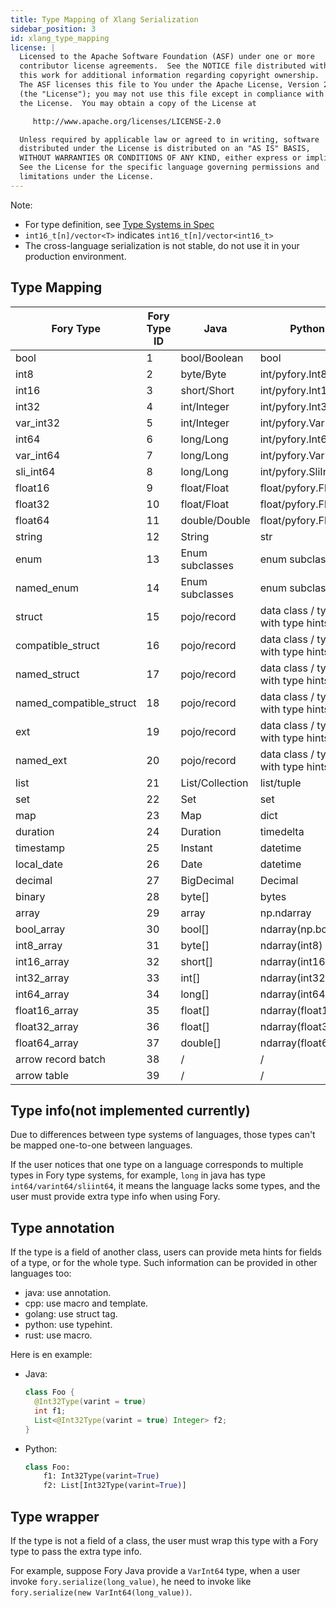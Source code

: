 ```yaml
---
title: Type Mapping of Xlang Serialization
sidebar_position: 3
id: xlang_type_mapping
license: |
  Licensed to the Apache Software Foundation (ASF) under one or more
  contributor license agreements.  See the NOTICE file distributed with
  this work for additional information regarding copyright ownership.
  The ASF licenses this file to You under the Apache License, Version 2.0
  (the "License"); you may not use this file except in compliance with
  the License.  You may obtain a copy of the License at

     http://www.apache.org/licenses/LICENSE-2.0

  Unless required by applicable law or agreed to in writing, software
  distributed under the License is distributed on an "AS IS" BASIS,
  WITHOUT WARRANTIES OR CONDITIONS OF ANY KIND, either express or implied.
  See the License for the specific language governing permissions and
  limitations under the License.
---
```


Note:

- For type definition, see [Type Systems in Spec](../specification/xlang_serialization_spec.md#type-systems)
- `int16_t[n]/vector<T>` indicates `int16_t[n]/vector<int16_t>`
- The cross-language serialization is not stable, do not use it in your production environment.

## Type Mapping

| Fory Type               | Fory Type ID | Java            | Python                            | Javascript      | C++                            | Golang           | Rust             |
| ----------------------- | ------------ | --------------- | --------------------------------- | --------------- | ------------------------------ | ---------------- | ---------------- |
| bool                    | 1            | bool/Boolean    | bool                              | Boolean         | bool                           | bool             | bool             |
| int8                    | 2            | byte/Byte       | int/pyfory.Int8                   | Type.int8()     | int8_t                         | int8             | i8               |
| int16                   | 3            | short/Short     | int/pyfory.Int16                  | Type.int16()    | int16_t                        | int16            | i6               |
| int32                   | 4            | int/Integer     | int/pyfory.Int32                  | Type.int32()    | int32_t                        | int32            | i32              |
| var_int32               | 5            | int/Integer     | int/pyfory.VarInt32               | Type.varint32() | fory::varint32_t               | fory.varint32    | fory::varint32   |
| int64                   | 6            | long/Long       | int/pyfory.Int64                  | Type.int64()    | int64_t                        | int64            | i64              |
| var_int64               | 7            | long/Long       | int/pyfory.VarInt64               | Type.varint64() | fory::varint64_t               | fory.varint64    | fory::varint64   |
| sli_int64               | 8            | long/Long       | int/pyfory.SliInt64               | Type.sliint64() | fory::sliint64_t               | fory.sliint64    | fory::sliint64   |
| float16                 | 9            | float/Float     | float/pyfory.Float16              | Type.float16()  | fory::float16_t                | fory.float16     | fory::f16        |
| float32                 | 10           | float/Float     | float/pyfory.Float32              | Type.float32()  | float                          | float32          | f32              |
| float64                 | 11           | double/Double   | float/pyfory.Float64              | Type.float64()  | double                         | float64          | f64              |
| string                  | 12           | String          | str                               | String          | string                         | string           | String/str       |
| enum                    | 13           | Enum subclasses | enum subclasses                   | /               | enum                           | /                | enum             |
| named_enum              | 14           | Enum subclasses | enum subclasses                   | /               | enum                           | /                | enum             |
| struct                  | 15           | pojo/record     | data class / type with type hints | object          | struct/class                   | struct           | struct           |
| compatible_struct       | 16           | pojo/record     | data class / type with type hints | object          | struct/class                   | struct           | struct           |
| named_struct            | 17           | pojo/record     | data class / type with type hints | object          | struct/class                   | struct           | struct           |
| named_compatible_struct | 18           | pojo/record     | data class / type with type hints | object          | struct/class                   | struct           | struct           |
| ext                     | 19           | pojo/record     | data class / type with type hints | object          | struct/class                   | struct           | struct           |
| named_ext               | 20           | pojo/record     | data class / type with type hints | object          | struct/class                   | struct           | struct           |
| list                    | 21           | List/Collection | list/tuple                        | array           | vector                         | slice            | Vec              |
| set                     | 22           | Set             | set                               | /               | set                            | fory.Set         | Set              |
| map                     | 23           | Map             | dict                              | Map             | unordered_map                  | map              | HashMap          |
| duration                | 24           | Duration        | timedelta                         | Number          | duration                       | Duration         | Duration         |
| timestamp               | 25           | Instant         | datetime                          | Number          | std::chrono::nanoseconds       | Time             | DateTime         |
| local_date              | 26           | Date            | datetime                          | Number          | std::chrono::nanoseconds       | Time             | DateTime         |
| decimal                 | 27           | BigDecimal      | Decimal                           | bigint          | /                              | /                | /                |
| binary                  | 28           | byte[]          | bytes                             | /               | `uint8_t[n]/vector<T>`         | `[n]uint8/[]T`   | `Vec<uint8_t>`   |
| array                   | 29           | array           | np.ndarray                        | /               | /                              | array/slice      | Vec              |
| bool_array              | 30           | bool[]          | ndarray(np.bool\_)                | /               | `bool[n]`                      | `[n]bool/[]T`    | `Vec<bool>`      |
| int8_array              | 31           | byte[]          | ndarray(int8)                     | /               | `int8_t[n]/vector<T>`          | `[n]int8/[]T`    | `Vec<i18>`       |
| int16_array             | 32           | short[]         | ndarray(int16)                    | /               | `int16_t[n]/vector<T>`         | `[n]int16/[]T`   | `Vec<i16>`       |
| int32_array             | 33           | int[]           | ndarray(int32)                    | /               | `int32_t[n]/vector<T>`         | `[n]int32/[]T`   | `Vec<i32>`       |
| int64_array             | 34           | long[]          | ndarray(int64)                    | /               | `int64_t[n]/vector<T>`         | `[n]int64/[]T`   | `Vec<i64>`       |
| float16_array           | 35           | float[]         | ndarray(float16)                  | /               | `fory::float16_t[n]/vector<T>` | `[n]float16/[]T` | `Vec<fory::f16>` |
| float32_array           | 36           | float[]         | ndarray(float32)                  | /               | `float[n]/vector<T>`           | `[n]float32/[]T` | `Vec<f32>`       |
| float64_array           | 37           | double[]        | ndarray(float64)                  | /               | `double[n]/vector<T>`          | `[n]float64/[]T` | `Vec<f64>`       |
| arrow record batch      | 38           | /               | /                                 | /               | /                              | /                | /                |
| arrow table             | 39           | /               | /                                 | /               | /                              | /                | /                |

## Type info(not implemented currently)

Due to differences between type systems of languages, those types can't be mapped one-to-one between languages.

If the user notices that one type on a language corresponds to multiple types in Fory type systems, for example, `long`
in java has type `int64/varint64/sliint64`, it means the language lacks some types, and the user must provide extra type
info when using Fory.

## Type annotation

If the type is a field of another class, users can provide meta hints for fields of a type, or for the whole type.
Such information can be provided in other languages too:

- java: use annotation.
- cpp: use macro and template.
- golang: use struct tag.
- python: use typehint.
- rust: use macro.

Here is en example:

- Java:

  ```java
  class Foo {
    @Int32Type(varint = true)
    int f1;
    List<@Int32Type(varint = true) Integer> f2;
  }
  ```

- Python:

  ```python
  class Foo:
      f1: Int32Type(varint=True)
      f2: List[Int32Type(varint=True)]
  ```

## Type wrapper

If the type is not a field of a class, the user must wrap this type with a Fory type to pass the extra type info.

For example, suppose Fory Java provide a `VarInt64` type, when a user invoke `fory.serialize(long_value)`, he need to
invoke like `fory.serialize(new VarInt64(long_value))`.
